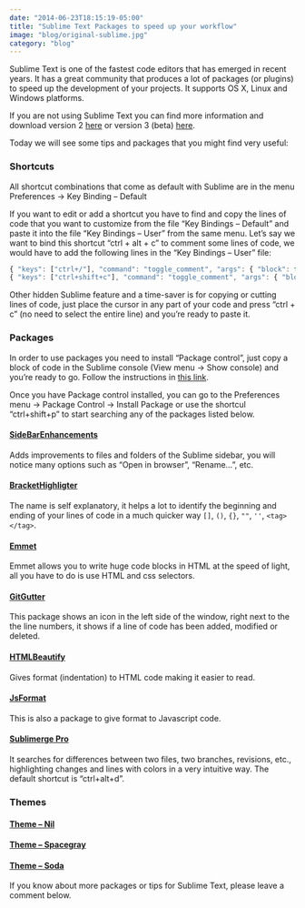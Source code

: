 ```yaml
---
date: "2014-06-23T18:15:19-05:00"
title: "Sublime Text Packages to speed up your workflow"
image: "blog/original-sublime.jpg"
category: "blog"
---
```


Sublime Text is one of the fastest code editors that has emerged in recent years. It has a great community that produces a lot of packages (or plugins) to speed up the development of your projects. It supports OS X, Linux and Windows platforms.

If you are not using Sublime Text you can find more information and download version 2 [here](http://www.sublimetext.com/) or version 3 (beta) [here](http://www.sublimetext.com/3).

Today we will see some tips and packages that you might find very useful:

### Shortcuts

All shortcut combinations that come as default with Sublime are in the menu Preferences -> Key Binding – Default

If you want to edit or add a shortcut you have to find and copy the lines of code that you want to customize from the file “Key Bindings – Default” and paste it into the file “Key Bindings – User” from the same menu. Let’s say we want to bind this shortcut “ctrl + alt + c” to comment some lines of code, we would have to add the following lines in the “Key Bindings – User” file:

```js
{ "keys": ["ctrl+/"], "command": "toggle_comment", "args": { "block": false } },
{ "keys": ["ctrl+shift+c"], "command": "toggle_comment", "args": { "block": true } },
```

Other hidden Sublime feature and a time-saver is for copying or cutting lines of code, just place the cursor in any part of your code and press “ctrl + c” (no need to select the entire line) and you’re ready to paste it.

### Packages

In order to use packages you need to install “Package control”, just copy a block of code in the Sublime console (View menu -> Show console) and you’re ready to go. Follow the instructions in [this link](https://sublime.wbond.net/installation).

Once you have Package control installed, you can go to the Preferences menu -> Package Control -> Install Package or use the shortcul “ctrl+shift+p” to start searching any of the packages listed below.

#### [SideBarEnhancements](https://github.com/titoBouzout/SideBarEnhancements)

Adds improvements to files and folders of the Sublime sidebar, you will notice many options such as “Open in browser”, “Rename…”, etc.

#### [BracketHighligter](https://github.com/facelessuser/BracketHighlighter)

The name is self explanatory, it helps a lot to identify the beginning and ending of your lines of code in a much quicker way `[]`, `()`, `{}`, `""`, `''`, `<tag></tag>`.

#### [Emmet](http://docs.emmet.io/)

Emmet allows you to write huge code blocks in HTML at the speed of light, all you have to do is use HTML and css selectors.

#### [GitGutter](https://github.com/jisaacks/GitGutter)

This package shows an icon in the left side of the window, right next to the the line numbers, it shows if a line of code has been added, modified or deleted.

#### [HTMLBeautify](https://github.com/rareyman/HTMLBeautify)

Gives format (indentation) to HTML code making it easier to read.

#### [JsFormat](https://github.com/jdc0589/JsFormat)

This is also a package to give format to Javascript code.

#### [Sublimerge Pro](http://www.sublimerge.com/)

It searches for differences between two files, two branches, revisions, etc., highlighting changes and lines with colors in a very intuitive way. The default shortcut is “ctrl+alt+d”.

### Themes

#### [Theme – Nil](https://github.com/nilium/st2-nil-theme)

#### [Theme – Spacegray](http://kkga.github.io/spacegray/)

#### [Theme – Soda](https://github.com/buymeasoda/soda-theme/)

If you know about more packages or tips for Sublime Text, please leave a comment below.
